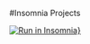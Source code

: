 #Insomnia Projects

[![Run in Insomnia}](https://insomnia.rest/images/run.svg)](https://insomnia.rest/run/?label=Me%20Insomnia&uri=https%3A%2F%2Fraw.githubusercontent.com%2FDjamilson%2Finsomnia%2Fstaging%2FInsomnia-All_2022-10-17.json)